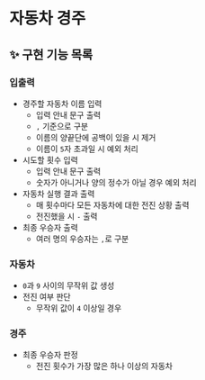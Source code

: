 # 자동차 경주

## ✨ 구현 기능 목록

### 입출력

- 경주할 자동차 이름 입력
  - 입력 안내 문구 출력
  - `,` 기준으로 구분
  - 이름의 양끝단에 공백이 있을 시 제거
  - 이름이 `5`자 초과일 시 예외 처리
- 시도할 횟수 입력
  - 입력 안내 문구 출력
  - 숫자가 아니거나 양의 정수가 아닐 경우 예외 처리
- 자동차 실행 결과 출력
  - 매 횟수마다 모든 자동차에 대한 전진 상황 출력
  - 전진했을 시 `-` 출력
- 최종 우승자 출력
  - 여러 명의 우승자는 `,`로 구분

### 자동차

- `0`과 `9` 사이의 무작위 값 생성
- 전진 여부 판단
  - 무작위 값이 `4` 이상일 경우

### 경주

- 최종 우승자 판정
  - 전진 횟수가 가장 많은 하나 이상의 자동차
